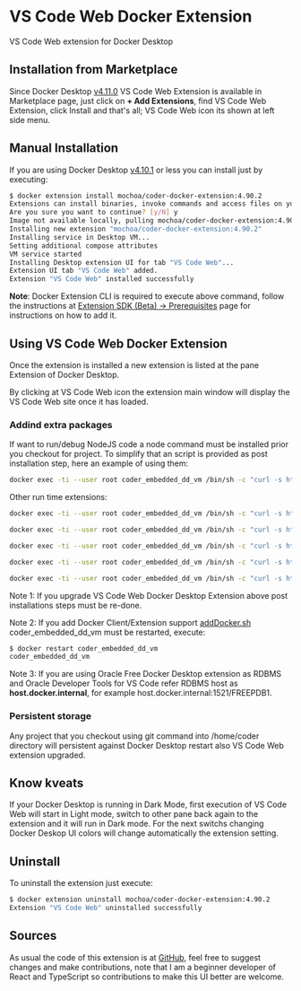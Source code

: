 # VS Code Web Docker Extension

VS Code Web extension for Docker Desktop

## Installation from Marketplace

Since Docker Desktop [v4.11.0](https://docs.docker.com/desktop/release-notes/#docker-desktop-4110) VS Code Web Extension is available in Marketplace page, just click on **+ Add Extensions**, find VS Code Web Extension, click Install and that's all; VS Code Web icon its shown at left side menu.

## Manual Installation

If you are using Docker Desktop [v4.10.1](https://docs.docker.com/desktop/release-notes/#docker-desktop-4101) or less  you can install just by executing:

```bash
$ docker extension install mochoa/coder-docker-extension:4.90.2
Extensions can install binaries, invoke commands and access files on your machine.
Are you sure you want to continue? [y/N] y
Image not available locally, pulling mochoa/coder-docker-extension:4.90.2...
Installing new extension "mochoa/coder-docker-extension:4.90.2"
Installing service in Desktop VM...
Setting additional compose attributes
VM service started
Installing Desktop extension UI for tab "VS Code Web"...
Extension UI tab "VS Code Web" added.
Extension "VS Code Web" installed successfully
```

**Note**: Docker Extension CLI is required to execute above command, follow the instructions at [Extension SDK (Beta) -> Prerequisites](https://docs.docker.com/desktop/extensions-sdk/#prerequisites) page for instructions on how to add it.

## Using VS Code Web Docker Extension

Once the extension is installed a new extension is listed at the pane Extension of Docker Desktop.

By clicking at VS Code Web icon the extension main window will display the VS Code Web site once it has loaded.

### Addind extra packages

If want to run/debug NodeJS code a node command must be installed prior you checkout for project.
To simplify that an script is provided as post installation step, here an example of using them:

```bash
docker exec -ti --user root coder_embedded_dd_vm /bin/sh -c "curl -s https://raw.githubusercontent.com/marcelo-ochoa/coder-docker-extension/main/addNodeJS.sh | bash"
```

Other run time extensions:

```bash
docker exec -ti --user root coder_embedded_dd_vm /bin/sh -c "curl -s https://raw.githubusercontent.com/marcelo-ochoa/coder-docker-extension/main/addDocker.sh | bash"
```

```bash
docker exec -ti --user root coder_embedded_dd_vm /bin/sh -c "curl -s https://raw.githubusercontent.com/marcelo-ochoa/coder-docker-extension/main/addJava.sh | bash"
```

```bash
docker exec -ti --user root coder_embedded_dd_vm /bin/sh -c "curl -s https://raw.githubusercontent.com/marcelo-ochoa/coder-docker-extension/main/addPython.sh | bash"
```

```bash
docker exec -ti --user root coder_embedded_dd_vm /bin/sh -c "curl -s https://raw.githubusercontent.com/marcelo-ochoa/coder-docker-extension/main/addOracleDevTools.sh | bash"
```

```bash
docker exec -ti --user root coder_embedded_dd_vm /bin/sh -c "curl -s https://raw.githubusercontent.com/marcelo-ochoa/coder-docker-extension/main/addGKS.sh | bash"
```

Note 1: If you upgrade VS Code Web Docker Desktop Extension above post installations steps must be re-done.

Note 2: If you add Docker Client/Extension support [addDocker.sh](https://raw.githubusercontent.com/marcelo-ochoa/coder-docker-extension/main/addDocker.sh) coder_embedded_dd_vm must be restarted, execute:

```bash
$ docker restart coder_embedded_dd_vm
coder_embedded_dd_vm
```

Note 3: If you are using Oracle Free Docker Desktop extension as RDBMS and Oracle Developer Tools for VS Code refer RDBMS host as **host.docker.internal**, for example host.docker.internal:1521/FREEPDB1.

### Persistent storage

Any project that you checkout using git command into /home/coder directory will persistent against Docker Desktop restart also VS Code Web extension upgraded.

## Know kveats

If your Docker Desktop is running in Dark Mode, first execution of VS Code Web will start in Light mode, switch to other pane back again to the extension and it will run in Dark mode. For the next switchs changing Docker Deskop UI colors will change automatically the extension setting.

## Uninstall

To uninstall the extension just execute:

```bash
$ docker extension uninstall mochoa/coder-docker-extension:4.90.2
Extension "VS Code Web" uninstalled successfully
```

## Sources

As usual the code of this extension is at [GitHub](https://github.com/marcelo-ochoa/coder-docker-extension), feel free to suggest changes and make contributions, note that I am a beginner developer of React and TypeScript so contributions to make this UI better are welcome.
